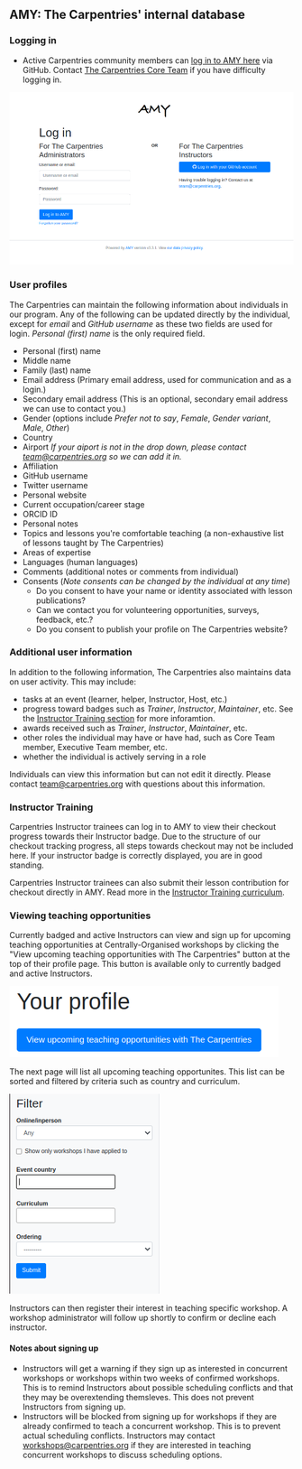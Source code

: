 ## AMY: The Carpentries' internal database

### Logging in

* Active Carpentries community members can [log in to AMY here](https://amy.carpentries.org) via GitHub.  Contact [The Carpentries Core Team](mailto:team@carpentries.org) if you have difficulty logging in.

![AMY login screen goes here](images/amy_login_screen.png)


### User profiles

The Carpentries can maintain the following information about individuals in our program. Any of the following can be updated directly by the individual, except for *email* and *GitHub username* as these two fields are used for login.  *Personal (first) name* is the only required field.

* Personal (first) name
* Middle name
* Family (last) name
* Email address (Primary email address, used for communication and as a login.)
* Secondary email address (This is an optional, secondary email address we can use to contact you.)
* Gender (options include *Prefer not to say*, *Female*, *Gender variant*, *Male*, *Other*)
* Country
* Airport *If your aiport is not in the drop down, please contact team@carpentries.org so we can add it in.*
* Affiliation
* GitHub username 
* Twitter username
* Personal website
* Current occupation/career stage
* ORCID ID
* Personal notes
* Topics and lessons you're comfortable teaching (a non-exhaustive list of lessons taught by The Carpentries)
* Areas of expertise 
* Languages (human languages)
* Comments (additional notes or comments from individual)
* Consents (*Note consents can be changed by the individual at any time*)
    * Do you consent to have your name or identity associated with lesson publications?
    * Can we contact you for volunteering opportunities, surveys, feedback, etc.?
    * Do you consent to publish your profile on The Carpentries website?


### Additional user information

In addition to the following information, The Carpentries also maintains data on user activity.  This may include:

* tasks at an event (learner, helper, Instructor, Host, etc.)
* progress toward badges such as *Trainer*, *Instructor*, *Maintainer*, etc. See the [Instructor Training section](#instructor-training) for more inforamtion.
* awards received such as *Trainer*, *Instructor*, *Maintainer*, etc.
* other roles the individual may have or have had, such as Core Team member, Executive Team member, etc.
* whether the individual is actively serving in a role

Individuals can view this information but can not edit it directly.  Please contact team@carpentries.org with questions about this information.

### Instructor Training

Carpentries Instructor trainees can log in to AMY to view their checkout progress towards their Instructor badge.  Due to the structure of our checkout tracking progress, all steps towards checkout may not be included here. If your instructor badge is correctly displayed, you are in good standing. 

Carpentries Instructor trainees can also submit their lesson contribution for checkout directly in AMY.  Read more in the [Instructor Training curriculum](https://carpentries.github.io/instructor-training/checkout).

### Viewing teaching opportunities

Currently badged and active Instructors can view and sign up for upcoming teaching opportunities at Centrally-Organised workshops by clicking the "View upcoming teaching opportunities with The Carpentries" button at the top of their profile page. This button is available only to currently badged and active Instructors.

![AMY Instructor Signup button](images/amy_instructor_signup.png)

The next page will list all upcoming teaching opportunites.  This list can be sorted and filtered by criteria such as country and curriculum.

![AMY Instructor signup filter view](images/amy_teaching_opportunities_filter.png)

Instructors can then register their interest in teaching specific workshop.  A workshop administrator will follow up shortly to confirm or decline each instructor.

#### Notes about signing up 

* Instructors will get a warning if they sign up as interested in concurrent workshops or workshops within two weeks of confirmed workshops.  This is to remind Instructors about possible scheduling conflicts and that they may be overextending themsleves.  This does not prevent Instructors from signing up.
* Instructors will be blocked from signing up for workshops if they are already confirmed to teach a concurrent workshop. This is to prevent actual scheduling conflicts.  Instructors may contact workshops@carpentries.org if they are interested in teaching concurrent workshops to discuss scheduling options.
